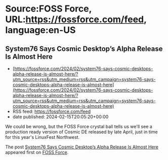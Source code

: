 # Source:FOSS Force, URL:https://fossforce.com/feed, language:en-US

## System76 Says Cosmic Desktop’s Alpha Release Is Almost Here
 - [https://fossforce.com/2024/02/system76-says-cosmic-desktops-alpha-release-is-almost-here/?utm_source=rss&utm_medium=rss&utm_campaign=system76-says-cosmic-desktops-alpha-release-is-almost-here](https://fossforce.com/2024/02/system76-says-cosmic-desktops-alpha-release-is-almost-here/?utm_source=rss&utm_medium=rss&utm_campaign=system76-says-cosmic-desktops-alpha-release-is-almost-here)
 - RSS feed: https://fossforce.com/feed
 - date published: 2024-02-15T20:05:20+00:00

<p>We could be wrong, but the FOSS Force crystal ball tells us we'll see a production ready version of Cosmic DE released by late April, just in time for this year's LinuxFest Northwest.</p>
<p>The post <a href="https://fossforce.com/2024/02/system76-says-cosmic-desktops-alpha-release-is-almost-here/">System76 Says Cosmic Desktop&#8217;s Alpha Release Is Almost Here</a> appeared first on <a href="https://fossforce.com">FOSS Force</a>.</p>

